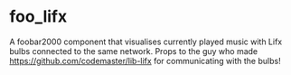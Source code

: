 # foo_lifx
A foobar2000 component that visualises currently played music with Lifx bulbs connected to the same network.
Props to the guy who made https://github.com/codemaster/lib-lifx for communicating with the bulbs!
